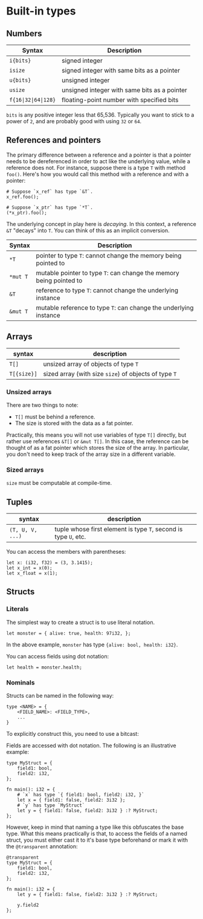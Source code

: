 # Built-in types

## Numbers

| Syntax       | Description                    |
| ------------ | ------------------------------ |
| `i{bits}`    | signed integer                 |
| `isize`      | signed integer with same bits as a pointer |
| `u{bits}`    | unsigned integer               |
| `usize`      | unsigned integer with same bits as a pointer |
| <code>f{16&#x7c;32&#x7c;64&#x7c;128}</code> | floating-point number with specified bits |

`bits` is any positive integer less that 65,536. Typically you want to stick to a power of `2`, and are probably good with using `32` or `64`.

## References and pointers

The primary difference between a reference and a pointer is that a pointer needs to be dereferenced in order to act like the underlying value, while a reference does not. For instance, suppose there is a type `T` with method `foo()`. Here's how you would call this method with a reference and with a pointer:
```
# Suppose `x_ref` has type `&T`. 
x_ref.foo();

# Suppose `x_ptr` has type `*T`.
(*x_ptr).foo();
```
The underlying concept in play here is _decaying_. In this context, a reference `&T` "decays" into `T`. You can think of this as an implicit conversion.

| Syntax       | Description                    |
| ------------ | ------------------------------ |
| `*T`         | pointer to type `T`: cannot change the memory being pointed to |
| `*mut T`     | mutable pointer to type `T`: can change the memory being pointed to |
| `&T`         | reference to type `T`: cannot change the underlying instance |
| `&mut T`     | mutable reference to type `T`: can change the underlying instance |

## Arrays

| syntax       | description                    |
| ------------ | ------------------------------ |
| `T[]`        | unsized array of objects of type `T` |
| `T[{size}]`  | sized array (with size `size`) of objects of type `T` |

### Unsized arrays

There are two things to note:
- `T[]` must be behind a reference.
- The size is stored with the data as a fat pointer.

Practically, this means you will not use variables of type `T[]` directly, but rather use references `&T[]` or `&mut T[]`. In this case, the reference can be thought of as a fat pointer which stores the size of the array. In particular, you don't need to keep track of the array size in a different variable.

### Sized arrays

`size` must be computable at compile-time.

## Tuples

| syntax       | description                    |
| ------------ | ------------------------------ |
| `(T, U, V, ...)` | tuple whose first element is type `T`, second is type `U`, etc. |

You can access the members with parentheses:
```
let x: (i32, f32) = (3, 3.1415);
let x_int = x(0);
let x_float = x(1); 
```

## Structs 

### Literals

The simplest way to create a struct is to use literal notation.
```
let monster = { alive: true, health: 97i32, };
```
In the above example, `monster` has type `{alive: bool, health: i32}`.

You can access fields using dot notation:
```
let health = monster.health;
```

### Nominals

Structs can be named in the following way:
```
type <NAME> = {
    <FIELD_NAME>: <FIELD_TYPE>,
    ...
}
```
To explicitly construct this, you need to use a bitcast:

Fields are accessed with dot notation. The following is an illustrative example:
```
type MyStruct = {
	field1: bool,
	field2: i32,
};

fn main(): i32 = {
    # `x` has type `{ field1: bool, field2: i32, }`
	let x = { field1: false, field2: 3i32 };
    # `y` has type `MyStruct`
	let y = { field1: false, field2: 3i32 } :? MyStruct;
};
```

However, keep in mind that naming a type like this obfuscates the base type. What this means practically is that, to access the fields of a named struct, you must either cast it to it's base type beforehand or mark it with the `@transparent` annotation:
```
@transparent
type MyStruct = {
	field1: bool,
	field2: i32,
};

fn main(): i32 = {
	let y = { field1: false, field2: 3i32 } :? MyStruct;

    y.field2
};
```
